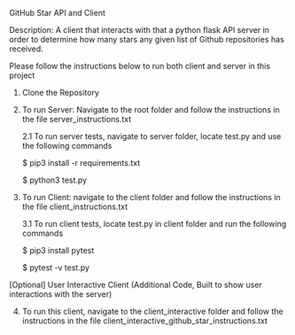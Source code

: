 GitHub Star API and Client

Description: A client that interacts with that a python flask API server in order to determine how many stars any given list of Github repositories has received.

Please follow the instructions below to run both client and server in this project

1. Clone the Repository

2. To run Server: Navigate to the root folder and follow the instructions in the file server_instructions.txt

    2.1 To run server tests, navigate to server folder, locate test.py and use the following commands
    
    $ pip3 install -r requirements.txt
    
    $ python3 test.py

3. To run Client: navigate to the client folder and follow the instructions in the file client_instructions.txt

    3.1 To run client tests, locate test.py in client folder and run the following commands
    
    $ pip3 install pytest
    
    $ pytest -v test.py


[Optional]
User Interactive Client (Additional Code, Built to show user interactions with the server)

4. To run this client, navigate to the client_interactive folder and follow the instructions in the file client_interactive_github_star_instructions.txt
